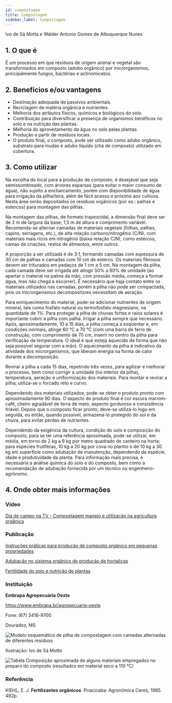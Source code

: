 ```yaml
---
id: compostagem
title: Compostagem
sidebar_label: Compostagem
---
```


<div className="center-textArticle">Ivo de Sá Motta e Walder Antonio Gomes de Albuquerque Nunes</div>

## **1. O que é**

É um processo em que resíduos de origem animal e vegetal são
transformados em composto (adubo orgânico) por
microrganismos, principalmente fungos, bactérias e
actinomicetos.

## **2. Benefícios e/ou vantagens**

- Destinação adequada de passivos ambientais.
- Reciclagem de matéria orgânica e nutrientes.
- Melhoria dos atributos físicos, químicos e biológicos do solo.
- Contribuição para diversificar a presença de organismos
  benéficos no solo e na nutrição das plantas.
- Melhoria do aproveitamento da água no solo pelas plantas.
- Produção a partir de resíduos locais.
- O produto final, o composto, pode ser utilizado como adubo
  orgânico, substrato para mudas e adubo líquido (chá de
  composto) utilizado em cobertura.

## **3. Como utilizar**

Na escolha do local para a produção de composto, é desejável
que seja semissombreado, com árvores esparsas (para evitar o
maior consumo de água), não sujeito a encharcamento, porém
com disponibilidade de água para irrigação da pilha/leira, além
de fácil acesso e próximo aos cultivos. Nesta área serão
depositados os resíduos orgânicos (por ex.: palhas e estercos)
para montagem das pilhas.

Na montagem das pilhas, de formato trapezoidal, a dimensão
final deve ser de 2 m de largura da base; 1,5 m de altura e
comprimento variável. Recomenda-se alternar camadas de
materiais vegetais (folhas, palhas, capins, serragens, etc.), de
alta relação carbono/nitrogênio (C/N), com materiais mais ricos
em nitrogênio (baixa relação C/N), como estercos, camas de
criações, restos de alimentos, entre outros.

A proporção a ser utilizada é de 3:1, formando camadas com
espessura de 30 cm de palhas e camadas com 10 cm de esterco.
Os materiais fibrosos devem ser triturados em pedaços de 1 cm a
5 cm. Na montagem da pilha, cada camada deve ser irrigada até
atingir 50% a 60% de umidade (ao apertar o material na palma da
mão, com pressão média, começa a formar água, mas não chega
a escorrer). É necessário que haja contato entre os materiais
utilizados nas camadas, porém a pilha não pode ser
compactada, pois os microrganismos decompositores
necessitam de aeração.

Para enriquecimento do material, pode-se adicionar nutrientes
de origem mineral, tais como fosfato natural ou termofosfato
magnesiano, na quantidade de 1%. Para proteger a pilha de
chuvas fortes e raios solares é importante cobrir a pilha com
palha. Irrigar a pilha sempre que necessário. Após,
aproximadamente, 10 a 15 dias, a pilha começa a esquentar e,
em condições normais, atinge 60 °C a 70 °C (com uma barra de
ferro de construção, com comprimento de 70 cm, inserir no
centro da pilha para verificação da temperatura. O ideal é que
esteja aquecido de forma que não seja possível segurar com a
mão). O aquecimento da pilha é indicativo da atividade dos
microrganismos, que liberam energia na forma de calor durante a
decomposição.

Revirar a pilha a cada 15 dias, repetindo três vezes, para agilizar
e melhorar o processo, bem como corrigir a umidade (no interior
da pilha), temperatura, aeração e uniformização dos materiais.
Para montar e revirar a pilha, utiliza-se o forcado reto e curvo.

Dependendo dos materiais utilizados, pode-se obter o produto
pronto com aproximadamente 90 dias. O aspecto do produto final
é cor escura marrom-café, cheiro agradável de terra de mato,
aspecto gorduroso e consistência friável. Depois que o composto
ficar pronto, deve-se utilizá-lo logo em seguida, ou então, quando
possível, armazená-lo protegido do sol e da chuva, para evitar
perdas de nutrientes.

Dependendo da exigência da cultura, condição do solo e
composição do composto, para se ter uma referência
aproximada, pode-se utilizar, em média, em torno de 2 kg a 8 kg
por metro quadrado de canteiro na horta; para espécies
frutíferas, 10 kg a 20 kg por cova no plantio e de 10 kg a 30 kg em
superfície como adubação de manutenção, dependendo da
espécie, idade e produtividade da planta. Para informação mais
precisa, é necessária a análise química do solo e do composto,
bem como a recomendação de adubação fornecida por um
técnico ou engenheiro-agrônomo.

## **4. Onde obter mais informações**

### Vídeo

[Dia de campo na TV - Compostagem manejo e utilização na agricultura orgânica](https://youtu.be/dp8L1yTK2-k)

### Publicação

[Instruções práticas para produção de composto orgânico em pequenas propriedades](https://bit.ly/33cpgJO)

[Adubação no sistema orgânico de produção de hortaliças](https://bit.ly/339R7tX)

[Fertilidade do solo e nutrição de plantas](https://bit.ly/2Y9s0XN)

### Instituição

**Embrapa Agropecuária Oeste**

https://www.embrapa.br/agropecuaria-oeste

Fone: (67) 3416-9700

Dourados, MS

![Modelo esquemático de pilha de compostagem com camadas alternadas de diferentes resíduos](./img/docs/21_compostagem/FOTO_01_COM_LEGENDA.jpg)

Ilustração: Ivo de Sá Motta

![Tabela Composição aproximada de alguns materiais empregados no preparo do composto (resultados em material seco a 110 °C)](./img/docs/21_compostagem/FOTO_02.jpg)

### Referência

KIEHL, E. J. **Fertilizantes orgânicos**. Piracicaba: Agronômica Ceres, 1985.
492p.

